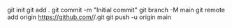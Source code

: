 git init
git add .
git commit -m "Initial commit"
git branch -M main
git remote add origin https://github.com/<you>/<repo>.git
git push -u origin main
